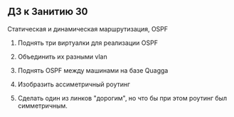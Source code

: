 ## ДЗ к Занитию 30

Статическая и динамическая маршрутизация, OSPF 

1. Поднять три виртуалки для реализации OSPF

2. Объединить их разными vlan

3. Поднять OSPF между машинами на базе Quagga

4. Изобразить ассиметричный роутинг

5. Сделать один из линков "дорогим", но что бы при этом роутинг был симметричным.
